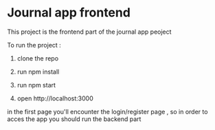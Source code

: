 # Journal app frontend

This project is the frontend part of the journal app peoject

To run the project :

1. clone the repo

2. run npm install 

3. run npm start

4. open http://localhost:3000


in the first page you'll encounter the login/register page , so in order to acces the app you should run the backend part
